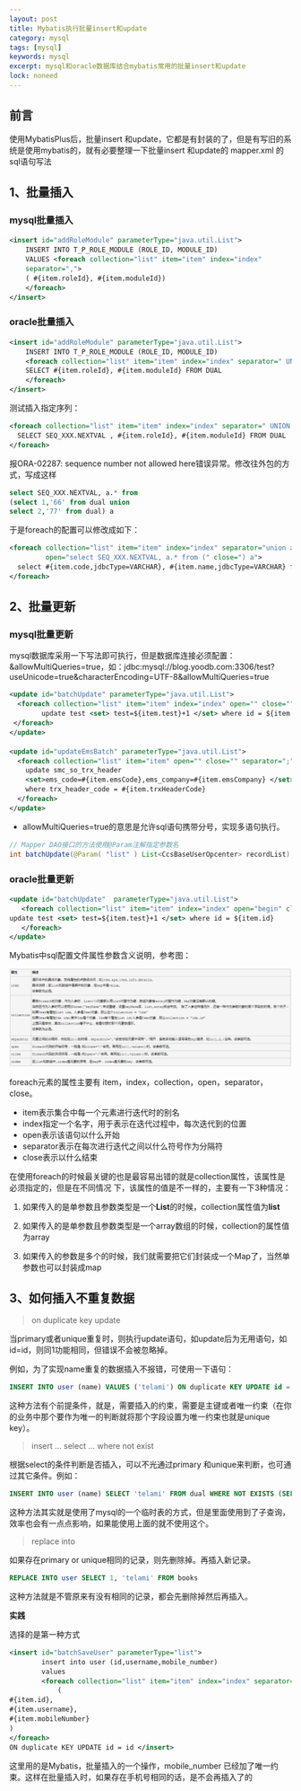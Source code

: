 ```yaml
---
layout: post
title: Mybatis执行批量insert和update
category: mysql
tags: [mysql]
keywords: mysql
excerpt: mysql和oracle数据库结合mybatis常用的批量insert和update
lock: noneed
---
```


## 前言

使用MybatisPlus后，批量insert 和update，它都是有封装的了，但是有写旧的系统是使用mybatis的，就有必要整理一下批量insert 和update的 mapper.xml 的sql语句写法

## 1、批量插入

### mysql批量插入

```xml
<insert id="addRoleModule" parameterType="java.util.List">
    INSERT INTO T_P_ROLE_MODULE (ROLE_ID, MODULE_ID)
    VALUES <foreach collection="list" item="item" index="index"  
    separator=",">  
    ( #{item.roleId}, #{item.moduleId})  
    </foreach>  
</insert>
```

### oracle批量插入

```xml
<insert id="addRoleModule" parameterType="java.util.List">
    INSERT INTO T_P_ROLE_MODULE (ROLE_ID, MODULE_ID)
    <foreach collection="list" item="item" index="index" separator=" UNION ALL ">  
    SELECT #{item.roleId}, #{item.moduleId} FROM DUAL
    </foreach>  
</insert>
```

测试插入指定序列：

```xml
<foreach collection="list" item="item" index="index" separator=" UNION ALL ">  
  SELECT SEQ_XXX.NEXTVAL , #{item.roleId}, #{item.moduleId} FROM DUAL
</foreach>
```

报ORA-02287: sequence number not allowed here错误异常。修改往外包的方式，写成这样

```sql
select SEQ_XXX.NEXTVAL, a.* from
(select 1,'66' from dual union
select 2,'77' from dual) a
```

于是foreach的配置可以修改成如下：

```xml
<foreach collection="list" item="item" index="index" separator="union all" 
         open="select SEQ_XXX.NEXTVAL, a.* from (" close=") a">
  select #{item.code,jdbcType=VARCHAR}, #{item.name,jdbcType=VARCHAR} from dual
</foreach>
```

## 2、批量更新

### mysql批量更新

mysql数据库采用一下写法即可执行，但是数据库连接必须配置：&allowMultiQueries=true，如：jdbc:mysql://blog.yoodb.com:3306/test?useUnicode=true&amp;characterEncoding=UTF-8&allowMultiQueries=true

```xml
<update id="batchUpdate" parameterType="java.util.List">
  <foreach collection="list" item="item" index="index" open="" close="" separator=";">
		update test <set> test=${item.test}+1 </set> where id = ${item.id}
 </foreach>
</update>

<update id="updateEmsBatch" parameterType="java.util.List">
  <foreach collection="list" item="item" open="" close="" separator=";">
    update smc_so_trx_header 
    <set>ems_code=#{item.emsCode},ems_company=#{item.emsCompany} </set>
    where trx_header_code = #{item.trxHeaderCode}
  </foreach>
</update>
```

- allowMultiQueries=true的意思是允许sql语句携带分号，实现多语句执行。

```java
// Mapper DAO接口的方法使用@Param注解指定参数名 
int batchUpdate(@Param( "list" ) List<CcsBaseUserOpcenter> recordList);
```



### oracle批量更新

```xml
<update id="batchUpdate"  parameterType="java.util.List">
   <foreach collection="list" item="item" index="index" open="begin" close="end;" separator=";">
update test <set> test=${item.test}+1 </set> where id = ${item.id}
   </foreach> 
</update>
```

Mybatis中sql配置文件属性参数含义说明，参考图：

![](\assets\images\2020\oracle\mybatis-foreach.png)

foreach元素的属性主要有 item，index，collection，open，separator，close。

- item表示集合中每一个元素进行迭代时的别名
- index指定一个名字，用于表示在迭代过程中，每次迭代到的位置
- open表示该语句以什么开始
- separator表示在每次进行迭代之间以什么符号作为分隔符
- close表示以什么结束

在使用foreach的时候最关键的也是最容易出错的就是collection属性，该属性是必须指定的，但是在不同情况 下，该属性的值是不一样的，主要有一下3种情况：

1. 如果传入的是单参数且参数类型是一个**List**的时候，collection属性值为**list**

2. 如果传入的是单参数且参数类型是一个array数组的时候，collection的属性值为array

3. 如果传入的参数是多个的时候，我们就需要把它们封装成一个Map了，当然单参数也可以封装成map

## 3、如何插入不重复数据

> on duplicate key update

当primary或者unique重复时，则执行update语句，如update后为无用语句，如id=id，则同1功能相同，但错误不会被忽略掉。

例如，为了实现name重复的数据插入不报错，可使用一下语句：

```sql
INSERT INTO user (name) VALUES ('telami') ON duplicate KEY UPDATE id = id
```

这种方法有个前提条件，就是，需要插入的约束，需要是主键或者唯一约束（在你的业务中那个要作为唯一的判断就将那个字段设置为唯一约束也就是unique key）。

> insert … select … where not exist

根据select的条件判断是否插入，可以不光通过primary 和unique来判断，也可通过其它条件。例如：

```sql
INSERT INTO user (name) SELECT 'telami' FROM dual WHERE NOT EXISTS (SELECT id FROM user WHERE id = 1)
```

这种方法其实就是使用了mysql的一个临时表的方式，但是里面使用到了子查询，效率也会有一点点影响，如果能使用上面的就不使用这个。

> replace into

如果存在primary or unique相同的记录，则先删除掉。再插入新记录。

```sql
REPLACE INTO user SELECT 1, 'telami' FROM books
```

这种方法就是不管原来有没有相同的记录，都会先删除掉然后再插入。

**实践**

选择的是第一种方式

```xml
<insert id="batchSaveUser" parameterType="list">
        insert into user (id,username,mobile_number)
        values
        <foreach collection="list" item="item" index="index" separator=",">
            (
#{item.id},
#{item.username},
#{item.mobileNumber}
)
</foreach>
ON duplicate KEY UPDATE id = id </insert>
```

这里用的是Mybatis，批量插入的一个操作，mobile_number 已经加了唯一约束。这样在批量插入时，如果存在手机号相同的话，是不会再插入了的





